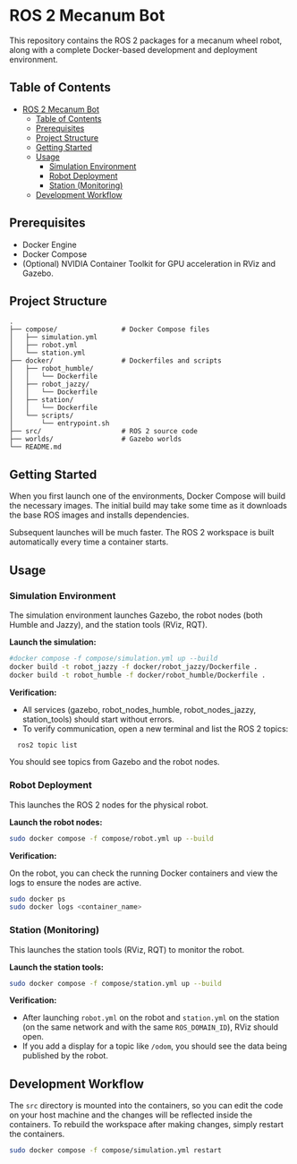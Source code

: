 # ROS 2 Mecanum Bot

This repository contains the ROS 2 packages for a mecanum wheel robot, along with a complete Docker-based development and deployment environment.

## Table of Contents

- [ROS 2 Mecanum Bot](#ros-2-mecanum-bot)
  - [Table of Contents](#table-of-contents)
  - [Prerequisites](#prerequisites)
  - [Project Structure](#project-structure)
  - [Getting Started](#getting-started)
  - [Usage](#usage)
    - [Simulation Environment](#simulation-environment)
    - [Robot Deployment](#robot-deployment)
    - [Station (Monitoring)](#station-monitoring)
  - [Development Workflow](#development-workflow)

## Prerequisites

- Docker Engine
- Docker Compose
- (Optional) NVIDIA Container Toolkit for GPU acceleration in RViz and Gazebo.

## Project Structure

```
.
├── compose/                # Docker Compose files
│   ├── simulation.yml
│   ├── robot.yml
│   └── station.yml
├── docker/                 # Dockerfiles and scripts
│   ├── robot_humble/
│   │   └── Dockerfile
│   ├── robot_jazzy/
│   │   └── Dockerfile
│   ├── station/
│   │   └── Dockerfile
│   └── scripts/
│       └── entrypoint.sh
├── src/                    # ROS 2 source code
├── worlds/                 # Gazebo worlds
└── README.md
```

## Getting Started

When you first launch one of the environments, Docker Compose will build the necessary images. The initial build may take some time as it downloads the base ROS images and installs dependencies.

Subsequent launches will be much faster. The ROS 2 workspace is built automatically every time a container starts.

## Usage

### Simulation Environment

The simulation environment launches Gazebo, the robot nodes (both Humble and Jazzy), and the station tools (RViz, RQT).

**Launch the simulation:**

```bash
#docker compose -f compose/simulation.yml up --build
docker build -t robot_jazzy -f docker/robot_jazzy/Dockerfile .
docker build -t robot_humble -f docker/robot_humble/Dockerfile .
```

**Verification:**

- All services (gazebo, robot_nodes_humble, robot_nodes_jazzy, station_tools) should start without errors.
- To verify communication, open a new terminal and list the ROS 2 topics:

```bash
  ros2 topic list
```

  You should see topics from Gazebo and the robot nodes.

### Robot Deployment

This launches the ROS 2 nodes for the physical robot.

**Launch the robot nodes:**

```bash
sudo docker compose -f compose/robot.yml up --build
```

**Verification:**

On the robot, you can check the running Docker containers and view the logs to ensure the nodes are active.

```bash
sudo docker ps
sudo docker logs <container_name>
```

### Station (Monitoring)

This launches the station tools (RViz, RQT) to monitor the robot.

**Launch the station tools:**

```bash
sudo docker compose -f compose/station.yml up --build
```

**Verification:**

- After launching `robot.yml` on the robot and `station.yml` on the station (on the same network and with the same `ROS_DOMAIN_ID`), RViz should open.
- If you add a display for a topic like `/odom`, you should see the data being published by the robot.

## Development Workflow

The `src` directory is mounted into the containers, so you can edit the code on your host machine and the changes will be reflected inside the containers. To rebuild the workspace after making changes, simply restart the containers.

```bash
sudo docker compose -f compose/simulation.yml restart
```
